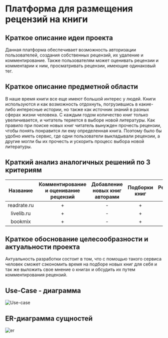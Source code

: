 
# Платформа для размещения рецензий на книги

## Краткое описание идеи проекта
Данная платформа обеспечивает возможность авторизации пользователей, создания собственных рецензий, их удаление и комментирование. Также пользователям может оценивать рецензии и комментарии к ним, просматривать рецензии, имеющие одинаковый тег.

## Краткое описание предметной области
В наше время книги все еще имеют большой интерес у людей. Книги используются и как возможность отдохнуть, погрузившись 
в какие-либо интересные истории, но также как источник знаний в разных сферах жизни человека. С каждым годом количество книг только увеличивается, и читатель теряется в выборе новой литературы.
Как правило при поиске новых книг читатель вынужден прочесть рецензии, чтобы понять понравится ли ему определенная книга. Поэтому было бы удобно иметь сервис, где одни пользователи выкладывали рецензии, а другие 
могли бы их прочесть и ускорить процесс выбора новой литературы.

## Краткий анализ аналогичных решений по 3 критериям
|    Название    |Комментирование и оценивание рецензий|Добавление новых книг авторами|Подборки книг|Рекомендации книг|
|:--------------:|:-----------------------------------:|:----------------------------:|:-----------:|:---------------:|
|readrate.ru     |                  +                  |              -               |     +       |   -             |
|livelib.ru      |                  +                  |              -               |     +       |   +             |
|bookmix         |                  +                  |              -               |     +       |   +             |


## Краткое обоснование целесообразности и актуальности проекта
Актуальность разработки состоит в том, что с помощью такого сервиса человек сможет сэкономить время на подборе новых книг для себя и так же 
выложить свое мнение о книгах и обсудить их путем комментирования рецензий.
## Use-Case - диаграмма
![Use-case](https://github.com/twhvee/db/blob/main/usecase.jpg)

## ER-диаграмма сущностей
![er](https://github.com/twhvee/db/blob/main/er.jpg)
